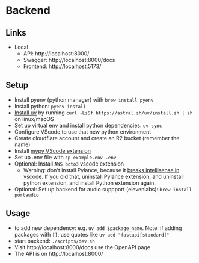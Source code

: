 # Backend

## Links
- Local
  - API: http://localhost:8000/
  - Swagger: http://localhost:8000/docs
  - Frontend: http://localhost:5173/

## Setup

- Install pyenv (python manager) with `brew install pyenv`
- Install python: `pyenv install`
- [Install uv](https://github.com/astral-sh/uv) by running `curl -LsSf https://astral.sh/uv/install.sh | sh` on linux/macOS
- Set up virtual env and install python dependencies: `uv sync`
- Configure VScode to use that new python environment
- Create cloudflare account and create an R2 bucket (remember the name)
- Install [mypy VScode extension](https://marketplace.visualstudio.com/items?itemName=matangover.mypy)
- Set up .env file with `cp example.env .env`
- Optional: Install `AWS boto3` vscode extension
  - Warning: don't install Pylance, because it [breaks intellisense in vscode](https://stackoverflow.com/questions/50389852/visual-studio-code-intellisense-not-working). If you did that, uninstall Pylance extension, and uninstall python extension, and install Python extension again.
- Optional: Set up backend for audio suppport (elevenlabs): `brew install portaudio`

## Usage

- to add new dependency: e.g. `uv add $package_name`. Note: if adding packages with `[]`, use quotes like `uv add "fastapi[standard]"`
- start backend: `./scripts/dev.sh`
- Visit http://localhost:8000/docs use the OpenAPI page
- The API is on http://localhost:8000/
